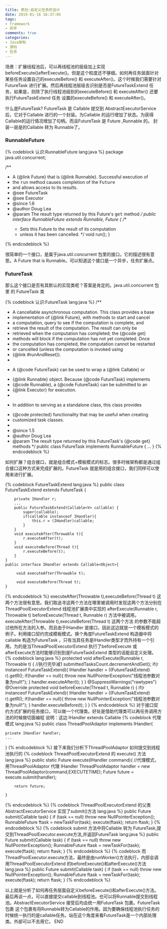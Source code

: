 ```yaml
---
title: 原创:自定义任务的设计
date: 2019-01-16 16:37:05
tags: 
- framework
- 异步
comments: true
categories: 
- Java架构
- 源码
- 任务
---
```


场景：扩展线程池后，可以再线程池的层级加上实现beforeExecute()afterExecute()。但是这个粒度还不够细。如何再任务层面针对某些任务设置自己的executeBefore() 和 executeAfter()。这个时候我们需要针对FutureTask 进行扩展。然后再线程池层级去识别是否是FutureTaskExtend 任务，如果是，则除了执行线程池级别的executeBefore() 和 executeAfter() 还要执行FutureTaskExtend 任务 设置的executeBefore() 和 executeAfter()。

<!--more-->
什么是FutureTask? FutureTask 是 Callable 提交到 AbstractExecutorService 后，它对于Callable 进行的一个封装。为Callable 的运行增加了状态。为获得Callable的运行情况增加了句柄。而且FutureTask 是 Future ,Runnable 的。 封装一层是的Callable 转为 Runnable了。

### RunnableFuture<V>

{% codeblock 认识:RunnableFuture<V> lang:java %}
package java.util.concurrent;

/**
 * A {@link Future} that is {@link Runnable}. Successful execution of
 * the <tt>run</tt> method causes completion of the <tt>Future</tt>
 * and allows access to its results.
 * @see FutureTask
 * @see Executor
 * @since 1.6
 * @author Doug Lea
 * @param <V> The result type returned by this Future's <tt>get</tt> method
 */
public interface RunnableFuture<V> extends Runnable, Future<V> {
    /**
     * Sets this Future to the result of its computation
     * unless it has been cancelled.
     */
    void run();
}

{% endcodeblock %}

很简单的一个接口，是属于java.util.concurrent 包里的接口。它的描述很有意思。A Future that is Runnable。可以知道这个接口是一个异步，任务扩展点。

### FutureTask<V>

那么这个接口是否有其默认的实现类呢？答案是肯定的。java.util.concurrent 包里 的 FutureTask 类

{% codeblock 认识:FutureTask<V> lang:java %}
/**
 * A cancellable asynchronous computation.  This class provides a base
 * implementation of {@link Future}, with methods to start and cancel
 * a computation, query to see if the computation is complete, and
 * retrieve the result of the computation.  The result can only be
 * retrieved when the computation has completed; the {@code get}
 * methods will block if the computation has not yet completed.  Once
 * the computation has completed, the computation cannot be restarted
 * or cancelled (unless the computation is invoked using
 * {@link #runAndReset}).
 *
 * <p>A {@code FutureTask} can be used to wrap a {@link Callable} or
 * {@link Runnable} object.  Because {@code FutureTask} implements
 * {@code Runnable}, a {@code FutureTask} can be submitted to an
 * {@link Executor} for execution.
 *
 * <p>In addition to serving as a standalone class, this class provides
 * {@code protected} functionality that may be useful when creating
 * customized task classes.
 *
 * @since 1.5
 * @author Doug Lea
 * @param <V> The result type returned by this FutureTask's {@code get} methods
 */
public class FutureTask<V> implements RunnableFuture<V> {
...
}
{% endcodeblock %}

如何扩展？组合接口，就是组合模式+模板模式的标志。很多时候架构都是通过组合接口这种方式来完成扩展的。FutureTask 就是用的组合接口，我们同样可以使用来进行扩展。

{% codeblock FutureTaskExtend lang:java %}
    public class FutureTaskExtend<V> extends FutureTask<V> {
	
        private IHandler r;
        ...
        public FutureTaskExtend(Callable<V> callable) {
            super(callable);
            if(callable instanceof IHandler){
                this.r = (IHandler)callable;
            }
        }
        void executeAfter(Throwable t){
            r.executeAfter(t);
        }
        void executeBefore(Thread t){
            r.executeBefore(t);
        }
	}
    public interface IHandler extends Callable<Object>{
        
         void executeAfter(Throwable t);

         void executeBefore(Thread t);
    }
{% endcodeblock %}
executeAfter(Throwable t),executeBefore(Thread t) 这两个方法很有意思。我们取追寻这两个方法在哪里被调用时发现这两个方法分别在 ThreadPoolExecutorExtend 线程池扩展类中实现的 afterExecute(Runnable r, Throwable t)  beforeExecute(Thread t, Runnable r) 方法中被调用。executeAfter(Throwable t),executeBefore(Thread t) 这两个方法 的参数不能超过他所在方法的入参。而且由于IHandler 是接口，因此这边就是一个模板模式的例子。利用接口契约完成模板模式。换个角度FutureTaskExtend 构造器中将callable 构造为FutureTask ，只有当其任务是IHandler类型才而外持有一个引用。为的是当ThreadPoolExecutorExtend 执行了beforeExecute 或 afterExecute方法时能够识别到是FutureTaskExtend 类型的话能自定义处理。
{% codeblock lang:java %}
    protected void afterExecute(Runnable r, Throwable t) {
        //执行完毕减1
        submittedTasksCount.decrementAndGet();
        if(r instanceof FutureTaskExtend){
            IHandler handler = ((FutureTaskExtend) r).getR();
            if(handler == null){
                throw new NullPointerException("线程池参数对象为null!");
            }
            handler.executeAfter(t);
        }
    }
    @SuppressWarnings("rawtypes")
    @Override
    protected void beforeExecute(Thread t, Runnable r) {
        if(r instanceof FutureTaskExtend){
            IHandler handler = ((FutureTaskExtend) r).getR();
            if(handler == null){
                throw new NullPointerException("线程池参数对象为null!");
            }
            handler.executeBefore(t);
        }
    }
{% endcodeblock %}
对于接口契约方式扩展的任务接口，可以做一个代理类。好处是借助代理类可以再任务调用方法的时候做切面编程
说明：这边 IHandler extends Callable<Object>
{% codeblock 代理模式 lang:java %}
public class ThreadPoolAdaptor implements IHandler{
	
	private IHandler handler;
	...
}
{% endcodeblock %}
接下来我们分析下ThreadPoolAdaptor 如何提交到线程池执行的
{% codeblock ThreadPoolExecutorExtend 的 execute() 方法 lang:java %}
    public static  Future<Object> execute(IHandler command){
		//代理模式，用ThreadPoolAdaptor 代理 IHandler 
		ThreadPoolAdaptor handler = new ThreadPoolAdaptor(command,EXECUTETIME);
		Future<Object> future = execute.submit(handler);
		
		return future;
		
	}
{% endcodeblock %}
{% codeblock ThreadPoolExecutorExtend 的父类 AbstractExecutorService 实现了submit()方法 lang:java %}
    public <T> Future<T> submit(Callable<T> task) {
        if (task == null) throw new NullPointerException();
        RunnableFuture<T> ftask = newTaskFor(task);
        execute(ftask);
        return ftask;
    }
{% endcodeblock %}
{% codeblock submit 方法中将Callable 转为 FutureTask,提交到ThreadPoolExecutor.execute方法,并返回FutureTask lang:java %}
    public <T> Future<T> submit(Callable<T> task) {
        if (task == null) throw new NullPointerException();
        RunnableFuture<T> ftask = newTaskFor(task);
        execute(ftask);
        return ftask;
    }
{% endcodeblock %}
{% codeblock 而ThreadPoolExecutor.execute方法，最终是由runWorker()方法执行，内部会调用ThreadPoolExecutorExtend 的beforeExecute()和afterExecute()方法 lang:java %}
    public <T> Future<T> submit(Callable<T> task) {
        if (task == null) throw new NullPointerException();
        RunnableFuture<T> ftask = newTaskFor(task);
        execute(ftask);
        return ftask;
    }
{% endcodeblock %}

以上就是分析了如何再任务层面自定义beforeExecute()和afterExecute()方法。
最后再谈一点，可以直接提交callable到线程池。也可以将Runnable提交到线程池。AbstractExecutorService 接受后均会统一用FutureTask 包裹。FutureTask 包裹 这个包裹有将Runnable转为Callable的作用。因为要确保线程池执行任务的时候统一执行的是callable任务。站在这个角度来看FutureTask是一个内部处理类。外部可以不去用它。
END